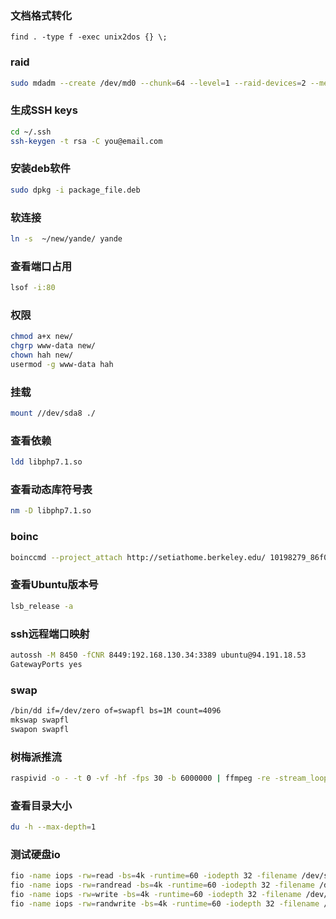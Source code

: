### 文档格式转化
```
find . -type f -exec unix2dos {} \;
```
### raid
```bash
sudo mdadm --create /dev/md0 --chunk=64 --level=1 --raid-devices=2 --metadata=0.90 /dev/sda6 /dev/sdb8
```
### 生成SSH keys
```bash
cd ~/.ssh
ssh-keygen -t rsa -C you@email.com
```

### 安装deb软件
```bash
sudo dpkg -i package_file.deb
```

### 软连接
```bash
ln -s  ~/new/yande/ yande
```

### 查看端口占用
```bash
lsof -i:80
```

### 权限
```bash
chmod a+x new/
chgrp www-data new/
chown hah new/
usermod -g www-data hah
```

### 挂载
```bash
mount //dev/sda8 ./
```

### 查看依赖
```bash
ldd libphp7.1.so
```
### 查看动态库符号表
```bash
nm -D libphp7.1.so
```

### boinc
```bash
boinccmd --project_attach http://setiathome.berkeley.edu/ 10198279_86f0cb8820edf9b00bc22ae27c1d2de8
```

### 查看Ubuntu版本号
```bash
lsb_release -a
```
### ssh远程端口映射
```bash
autossh -M 8450 -fCNR 8449:192.168.130.34:3389 ubuntu@94.191.18.53
GatewayPorts yes
```
### swap
```bash
/bin/dd if=/dev/zero of=swapfl bs=1M count=4096
mkswap swapfl
swapon swapfl
```

### 树梅派推流
```bash
raspivid -o - -t 0 -vf -hf -fps 30 -b 6000000 | ffmpeg -re -stream_loop -1  -f h264 -i - -vcodec copy  -f flv  "rtmp://192.168.131.81:1935/stream/cam"
```

### 查看目录大小
```bash
du -h --max-depth=1
```

### 测试硬盘io
```bash
fio -name iops -rw=read -bs=4k -runtime=60 -iodepth 32 -filename /dev/sda6 -ioengine libaio -direct=1
fio -name iops -rw=randread -bs=4k -runtime=60 -iodepth 32 -filename /dev/sda6 -ioengine libaio -direct=1
fio -name iops -rw=write -bs=4k -runtime=60 -iodepth 32 -filename /dev/sda6 -ioengine libaio -direct=1
fio -name iops -rw=randwrite -bs=4k -runtime=60 -iodepth 32 -filename /dev/sda6 -ioengine libaio -direct=1
```
